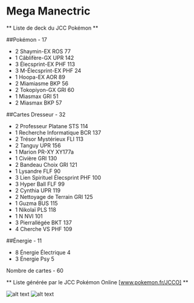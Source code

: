 # Mega Manectric

** Liste de deck du JCC Pokémon **

##Pokémon - 17

* 2 Shaymin-EX ROS 77
* 1 Câblifère-GX UPR 142
* 3 Élecsprint-EX PHF 113
* 3 M-Élecsprint-EX PHF 24
* 1 Hoopa-EX AOR 89
* 2 Miamiasme BKP 56
* 2 Tokopiyon-GX GRI 60
* 1 Miasmax GRI 51
* 2 Miasmax BKP 57

##Cartes Dresseur - 32

* 2 Professeur Platane STS 114
* 1 Recherche Informatique BCR 137
* 2 Trésor Mystérieux FLI 113
* 2 Tanguy UPR 156
* 1 Marion PR-XY XY177a
* 1 Civière GRI 130
* 2 Bandeau Choix GRI 121
* 1 Lysandre FLF 90
* 3 Lien Spirituel Élecsprint PHF 100
* 3 Hyper Ball FLF 99
* 2 Cynthia UPR 119
* 2 Nettoyage de Terrain GRI 125
* 1 Guzma BUS 115
* 1 Nikolaï PLS 118
* 1 N NVI 101
* 3 Pierrallégée BKT 137
* 4 Cherche VS PHF 109

##Énergie - 11

* 8 Énergie Électrique  4
* 3 Énergie Psy  5

Nombre de cartes - 60

** Liste générée par le JCC Pokémon Online [www.pokemon.fr/JCCO] **

![alt text](images/MegaManectric1.png)
![alt text](images/MegaManectric2.png)
